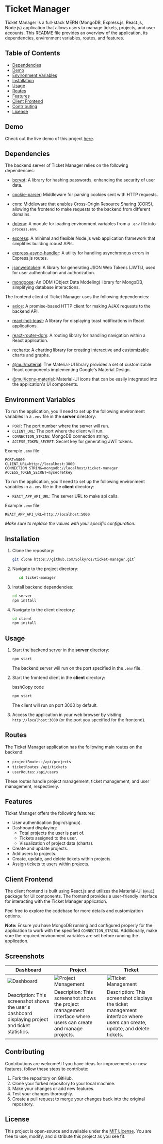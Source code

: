 # Ticket Manager

Ticket Manager is a full-stack MERN (MongoDB, Express.js, React.js, Node.js) application that allows users to manage tickets, projects, and user accounts. This README file provides an overview of the application, its dependencies, environment variables, routes, and features.

## Table of Contents

-   [Dependencies](#dependencies)
-   [Demo](#demo)
-   [Environment Variables](#environment-variables)
-   [Installation](#installation)
-   [Usage](#usage)
-   [Routes](#routes)
-   [Features](#features)
-   [Client Frontend](#client-frontend)
-   [Contributing](#contributing)
-   [License](#license)

## Demo
Check out the live demo of this project [here](https://ticket-manager-solkyros.vercel.app/).

## Dependencies

The backend server of Ticket Manager relies on the following dependencies:

-   [bcrypt](https://www.npmjs.com/package/bcrypt): A library for hashing passwords, enhancing the security of user data.
    
-   [cookie-parser](https://www.npmjs.com/package/cookie-parser): Middleware for parsing cookies sent with HTTP requests.
    
-   [cors](https://www.npmjs.com/package/cors): Middleware that enables Cross-Origin Resource Sharing (CORS), allowing the frontend to make requests to the backend from different domains.
    
-   [dotenv](https://www.npmjs.com/package/dotenv): A module for loading environment variables from a `.env` file into `process.env`.
    
-   [express](https://expressjs.com/): A minimal and flexible Node.js web application framework that simplifies building robust APIs.
    
-   [express-async-handler](https://www.npmjs.com/package/express-async-handler): A utility for handling asynchronous errors in Express.js routes.
    
-   [jsonwebtoken](https://www.npmjs.com/package/jsonwebtoken): A library for generating JSON Web Tokens (JWTs), used for user authentication and authorization.
    
-   [mongoose](https://mongoosejs.com/): An ODM (Object Data Modeling) library for MongoDB, simplifying database interactions.
    

The frontend client of Ticket Manager uses the following dependencies:

-   [axios](https://www.npmjs.com/package/axios): A promise-based HTTP client for making AJAX requests to the backend API.
    
-   [react-hot-toast](https://www.npmjs.com/package/react-hot-toast): A library for displaying toast notifications in React applications.
    
-   [react-router-dom](https://www.npmjs.com/package/react-router-dom): A routing library for handling navigation within a React application.
    
-   [recharts](https://www.npmjs.com/package/recharts): A charting library for creating interactive and customizable charts and graphs.
    
-   [@mui/material](https://mui.com/): The Material-UI library provides a set of customizable React components implementing Google's Material Design.
    
-   [@mui/icons-material](https://mui.com/components/material-icons/): Material-UI icons that can be easily integrated into the application's UI components.
    

## Environment Variables

To run the application, you'll need to set up the following environment variables in a `.env` file in the **server** directory:

-   `PORT`: The port number where the server will run.
-   `CLIENT_URL`: The port where the client will run.
-   `CONNECTION_STRING`: MongoDB connection string.
-   `ACCESS_TOKEN_SECRET`: Secret key for generating JWT tokens.

Example `.env` file:

```env
PORT=5000
CLIENT_URL=http://localhost:3000
CONNECTION_STRING=mongodb://localhost/ticket-manager
ACCESS_TOKEN_SECRET=mysecretkey

```
To run the application, you'll need to set up the following environment variables in a `.env` file in the **client** directory:

-   `REACT_APP_API_URL`: The server URL to make api calls.
    
Example `.env` file:
```env
REACT_APP_API_URL=http://localhost:5000
```
*Make sure to replace the values with your specific configuration.*

## Installation

1.  Clone the repository:
    
    ```bash 
    git clone https://github.com/Solkyros/ticket-manager.git` 
    ```
2.  Navigate to the project directory:
	``` bash
	   cd ticket-manager
	   ```
3.  Install backend dependencies:
	```bash 
	cd server
	npm install
	```
4.  Navigate to the client directory:
     ```bash
    cd client
    npm install
    ```

## Usage

1.  Start the backend server in the **server** directory:
    ```bash
    npm start
	   ```
    The backend server will run on the port specified in the `.env` file.
    
2.  Start the frontend client in the **client** directory:
    
    bashCopy code
       ```bash
    npm start
	   ```
    The client will run on port 3000 by default.
    
3.  Access the application in your web browser by visiting `http://localhost:3000` (or the port you specified for the frontend).
    

## Routes

The Ticket Manager application has the following main routes on the backend:

-   `projectRoutes`: `/api/projects`
-   `ticketRoutes`: `/api/tickets`
-   `userRoutes`: `/api/users`

These routes handle project management, ticket management, and user management, respectively.

## Features

Ticket Manager offers the following features:

-   User authentication (login/signup).
-   Dashboard displaying:
    -   Total projects the user is part of.
    -   Tickets assigned to the user.
    -   Visualization of project data (charts).
-   Create and update projects.
-   Add users to projects.
-   Create, update, and delete tickets within projects.
-   Assign tickets to users within projects.

## Client Frontend

The client frontend is built using React.js and utilizes the Material-UI (`@mui`) package for UI components. The frontend provides a user-friendly interface for interacting with the Ticket Manager application.

Feel free to explore the codebase for more details and customization options.

**Note:** Ensure you have MongoDB running and configured properly for the application to work with the specified `CONNECTION_STRING`. Additionally, make sure the required environment variables are set before running the application.

## Screenshots

| Dashboard                           | Project                | Ticket |
| ----------------------------------- | --------------------------------- | --------------------------------- |
| ![Dashboard](/dashboard.png) | ![Project Management](/projects.png) | ![Ticket Management](/tickets.png) |
| Description: This screenshot shows the user's dashboard displaying project and ticket statistics. | Description: This screenshot shows the project management interface where users can create and manage projects. | Description: This screenshot displays the ticket management interface where users can create, update, and delete tickets. |

## Contributing

Contributions are welcome! If you have ideas for improvements or new features, follow these steps to contribute:

1.  Fork the repository on GitHub.
2.  Clone your forked repository to your local machine.
3.  Make your changes or add new features.
4.  Test your changes thoroughly.
5.  Create a pull request to merge your changes back into the original repository.


## License

This project is open-source and available under the [MIT License](https://en.wikipedia.org/wiki/MIT_License). You are free to use, modify, and distribute this project as you see fit.